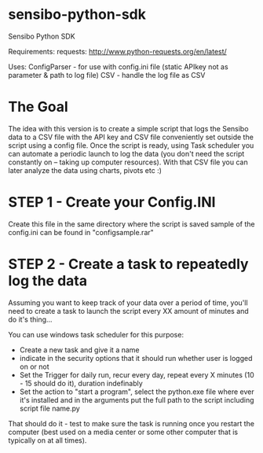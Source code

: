# sensibo-python-sdk
Sensibo Python SDK

Requirements:
requests: http://www.python-requests.org/en/latest/

Uses:
ConfigParser - for use with config.ini file (static APIkey not as parameter & path to log file)
CSV - handle the log file as CSV

# The Goal
The idea with this version is to create a simple script that logs the Sensibo data to a CSV file with the API key and CSV file conveniently set outside the script using a config file.
Once the script is ready, using Task scheduler you can automate a periodic launch to log the data (you don't need the script constantly on – taking up computer resources).
With that CSV file you can later analyze the data using charts, pivots etc :)


# STEP 1 - Create your Config.INI 
  Create this file in the same directory where the script is saved
  sample of the config.ini can be found in "configsample.rar" 


# STEP 2 - Create a task to repeatedly log the data
  Assuming you want to keep track of your data over a period of time, you'll need to create a task to launch the script every XX amount of minutes and do it's thing...
  
  You can use windows task scheduler for this purpose:
  
  * Create a new task and give it a name
  * indicate in the security options that it should run whether user is logged on or not
  * Set the Trigger for daily run, recur every day, repeat every X minutes (10 - 15 should do it), duration indefinably
  * Set the action to "start a program", select the python.exe file where ever it's installed and in the arguments put the full path to the script including script file name.py
  
That should do it - test to make sure the task is running once you restart the computer (best used on a media center or some other computer that is typically on at all times).